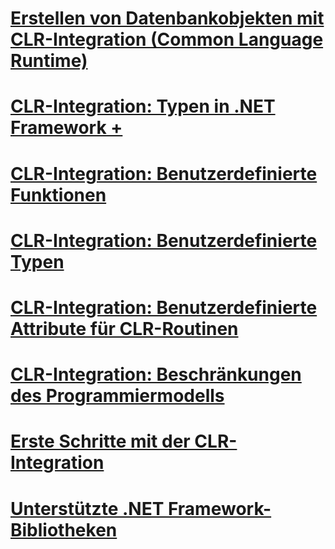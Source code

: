 # [Erstellen von Datenbankobjekten mit CLR-Integration (Common Language Runtime)](building-database-objects-with-common-language-runtime-clr-integration.md)

# [CLR-Integration: Typen in .NET Framework +](../../../relational-databases/clr-integration-database-objects-types-net-framework/sql-server-data-types-in-the-net-framework.md)
# [CLR-Integration: Benutzerdefinierte Funktionen](../../../relational-databases/clr-integration-database-objects-user-defined-functions/clr-user-defined-functions.md)
# [CLR-Integration: Benutzerdefinierte Typen](../../../relational-databases/clr-integration-database-objects-user-defined-types/clr-user-defined-types.md)

# [CLR-Integration: Benutzerdefinierte Attribute für CLR-Routinen](clr-integration-custom-attributes-for-clr-routines.md)
# [CLR-Integration: Beschränkungen des Programmiermodells](clr-integration-programming-model-restrictions.md)
# [Erste Schritte mit der CLR-Integration](getting-started-with-clr-integration.md)
# [Unterstützte .NET Framework-Bibliotheken](supported-net-framework-libraries.md)
